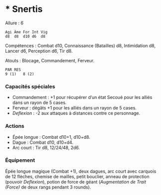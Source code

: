 # * Snertis

Allure : 6

	Agi	Âme	For	Int	Vig
	d8	d8	d10	d6	d8

Compétences : Combat d10, Connaissance (Batailles) d8, Intimidation d8, Lancer d6, Perception d6, Tir d8.

Atouts : Blocage, Commandement, Ferveur.

	PAR	RES
	9 (1)	8 (2)

### Capacités spéciales
- Commandement : +1 pour récupérer d’un état Secoué pour les alliés dans un rayon de 5 cases.
- Ferveur : dégâts +1 pour les alliés dans un rayon de 5 cases.
- _Deflexion_ : -2 aux attaques à distances contre ce personnage.

### Actions
- Épée longue : Combat d10+1, d10+d8.
- Dague : Combat d10, d10+d4.
- Arc court : Tir d8, 12/24/48, 2d6.

### Équipement
Épée longue magique (Combat +1), deux dagues, arc court avec carquois de 12 flèches, chemise de mailles, petit bouclier, anneau de protection (pouvoir _Deflexion_), potion de force de géant (_Augmentation de Trait (Force)_ de deux rangs pendant 3 rounds).

